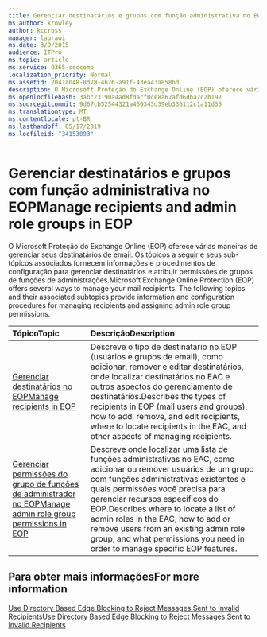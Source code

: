 ```yaml
---
title: Gerenciar destinatários e grupos com função administrativa no EOP
ms.author: krowley
author: kccross
manager: laurawi
ms.date: 3/9/2015
audience: ITPro
ms.topic: article
ms.service: O365-seccomp
localization_priority: Normal
ms.assetid: 2041a048-8d78-4b76-a91f-43ea43a858bd
description: O Microsoft Proteção do Exchange Online (EOP) oferece várias maneiras de gerenciar seus destinatários de email. Os tópicos a seguir e seus sub-tópicos associados fornecem informações e procedimentos de configuração para gerenciar destinatários e atribuir permissões de grupos de funções de administrações.
ms.openlocfilehash: 3abc23190a4ad8fdacf0ce8a67afd6dba2c2b197
ms.sourcegitcommit: 9d67cb52544321a430343d39eb336112c1a11d35
ms.translationtype: MT
ms.contentlocale: pt-BR
ms.lasthandoff: 05/17/2019
ms.locfileid: "34153093"
---
```

# <a name="manage-recipients-and-admin-role-groups-in-eop"></a><span data-ttu-id="2a477-104">Gerenciar destinatários e grupos com função administrativa no EOP</span><span class="sxs-lookup"><span data-stu-id="2a477-104">Manage recipients and admin role groups in EOP</span></span>

<span data-ttu-id="2a477-p102">O Microsoft Proteção do Exchange Online (EOP) oferece várias maneiras de gerenciar seus destinatários de email. Os tópicos a seguir e seus sub-tópicos associados fornecem informações e procedimentos de configuração para gerenciar destinatários e atribuir permissões de grupos de funções de administrações.</span><span class="sxs-lookup"><span data-stu-id="2a477-p102">Microsoft Exchange Online Protection (EOP) offers several ways to manage your mail recipients. The following topics and their associated subtopics provide information and configuration procedures for managing recipients and assigning admin role group permissions.</span></span>
  
|<span data-ttu-id="2a477-107">**Tópico**</span><span class="sxs-lookup"><span data-stu-id="2a477-107">**Topic**</span></span>|<span data-ttu-id="2a477-108">**Descrição**</span><span class="sxs-lookup"><span data-stu-id="2a477-108">**Description**</span></span>|
|:-----|:-----|
|[<span data-ttu-id="2a477-109">Gerenciar destinatários no EOP</span><span class="sxs-lookup"><span data-stu-id="2a477-109">Manage recipients in EOP</span></span>](manage-recipients-in-eop.md) <br/> |<span data-ttu-id="2a477-110">Descreve o tipo de destinatário no EOP (usuários e grupos de email), como adicionar, remover e editar destinatários, onde localizar destinatários no EAC e outros aspectos do gerenciamento de destinatários.</span><span class="sxs-lookup"><span data-stu-id="2a477-110">Describes the types of recipients in EOP (mail users and groups), how to add, remove, and edit recipients, where to locate recipients in the EAC, and other aspects of managing recipients.</span></span>  <br/> |
|[<span data-ttu-id="2a477-111">Gerenciar permissões do grupo de funções de administrador no EOP</span><span class="sxs-lookup"><span data-stu-id="2a477-111">Manage admin role group permissions in EOP</span></span>](manage-admin-role-group-permissions-in-eop.md) <br/> |<span data-ttu-id="2a477-112">Descreve onde localizar uma lista de funções administrativas no EAC, como adicionar ou remover usuários de um grupo com funções administrativas existentes e quais permissões você precisa para gerenciar recursos específicos do EOP.</span><span class="sxs-lookup"><span data-stu-id="2a477-112">Describes where to locate a list of admin roles in the EAC, how to add or remove users from an existing admin role group, and what permissions you need in order to manage specific EOP features.</span></span>  <br/> |
   
## <a name="for-more-information"></a><span data-ttu-id="2a477-113">Para obter mais informações</span><span class="sxs-lookup"><span data-stu-id="2a477-113">For more information</span></span>

[<span data-ttu-id="2a477-114">Use Directory Based Edge Blocking to Reject Messages Sent to Invalid Recipients</span><span class="sxs-lookup"><span data-stu-id="2a477-114">Use Directory Based Edge Blocking to Reject Messages Sent to Invalid Recipients</span></span>](http://technet.microsoft.com/library/ca7b7416-92ed-40ad-abdb-695be46ea2e4.aspx)
  

